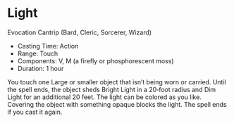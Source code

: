 # Light
Evocation Cantrip (Bard, Cleric, Sorcerer, Wizard)

- Casting Time: Action
- Range: Touch
- Components: V, M (a firefly or phosphorescent moss)
- Duration: 1 hour

You touch one Large or smaller object that isn’t being worn or carried. Until the spell ends, the object sheds Bright Light in a 20‑foot radius and Dim Light for an additional 20 feet. The light can be colored as you like. Covering the object with something opaque blocks the light. The spell ends if you cast it again.

